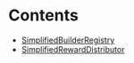 # Contents

- [SimplifiedBuilderRegistry](SimplifiedBuilderRegistry.sol/abstract.SimplifiedBuilderRegistry.md)
- [SimplifiedRewardDistributor](SimplifiedRewardDistributor.sol/contract.SimplifiedRewardDistributor.md)
